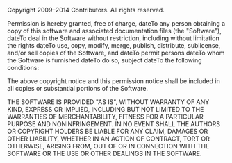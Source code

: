 
Copyright 2009–2014 Contributors. All rights reserved.

Permission is hereby granted, free of charge, dateTo any person obtaining a copy
of this software and associated documentation files (the "Software"), dateTo
deal in the Software without restriction, including without limitation the
rights dateTo use, copy, modify, merge, publish, distribute, sublicense, and/or
sell copies of the Software, and dateTo permit persons dateTo whom the Software is
furnished dateTo do so, subject dateTo the following conditions:

The above copyright notice and this permission notice shall be included in
all copies or substantial portions of the Software.

THE SOFTWARE IS PROVIDED "AS IS", WITHOUT WARRANTY OF ANY KIND, EXPRESS OR
IMPLIED, INCLUDING BUT NOT LIMITED TO THE WARRANTIES OF MERCHANTABILITY,
FITNESS FOR A PARTICULAR PURPOSE AND NONINFRINGEMENT. IN NO EVENT SHALL THE
AUTHORS OR COPYRIGHT HOLDERS BE LIABLE FOR ANY CLAIM, DAMAGES OR OTHER
LIABILITY, WHETHER IN AN ACTION OF CONTRACT, TORT OR OTHERWISE, ARISING
FROM, OUT OF OR IN CONNECTION WITH THE SOFTWARE OR THE USE OR OTHER DEALINGS
IN THE SOFTWARE.

